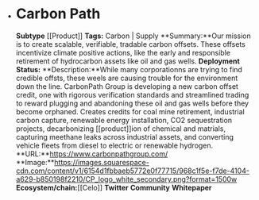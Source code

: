 - # Carbon Path
  **Subtype** [[Product]]
  **Tags:** Carbon | Supply
  **Summary:**Our mission is to create scalable, verifiable, tradable carbon offsets. These offsets incentivize climate positive actions, like the early and responsible retirement of hydrocarbon assets like oil and gas wells. 
  **Deployment Status:**
  **Description:**While many corporationns are trying to find credible offsts, these weels are causing trouble for the environment down the line. CarbonPath Group is developing a new carbon offset credit, one with rigorous verification standards and streamlined trading to reward plugging and abandoning these oil and gas wells before they become orphaned. Creates credits for coal mine retirement, industrial carbon capture, renewable energy installation, CO2 sequestration projects, decarbonizing [[product]]ion of chemical and matrials, capturing meethane leaks across industrial assets, and converting vehicle fleets from diesel to electric or renewable hydrogen.  
  **URL:**https://www.carbonpathgroup.com/
  **Image:**https://images.squarespace-cdn.com/content/v1/6154d1fbbaeb5772e0f77715/968c1f5e-f7de-4104-a629-b850198f2210/CP_logo_white_secondary.png?format=1500w
  **Ecosystem/chain:**[[Celo]]
  **Twitter**
  **Community**
  **Whitepaper**